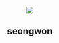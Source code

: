 <div align="center">
  <img src="https://github.com/seongwon030/seongwon030/assets/105052068/b1b8d140-72b2-45f4-9962-610a6dfe1a1e"/>
  <h2>seongwon</h2>
</div>
